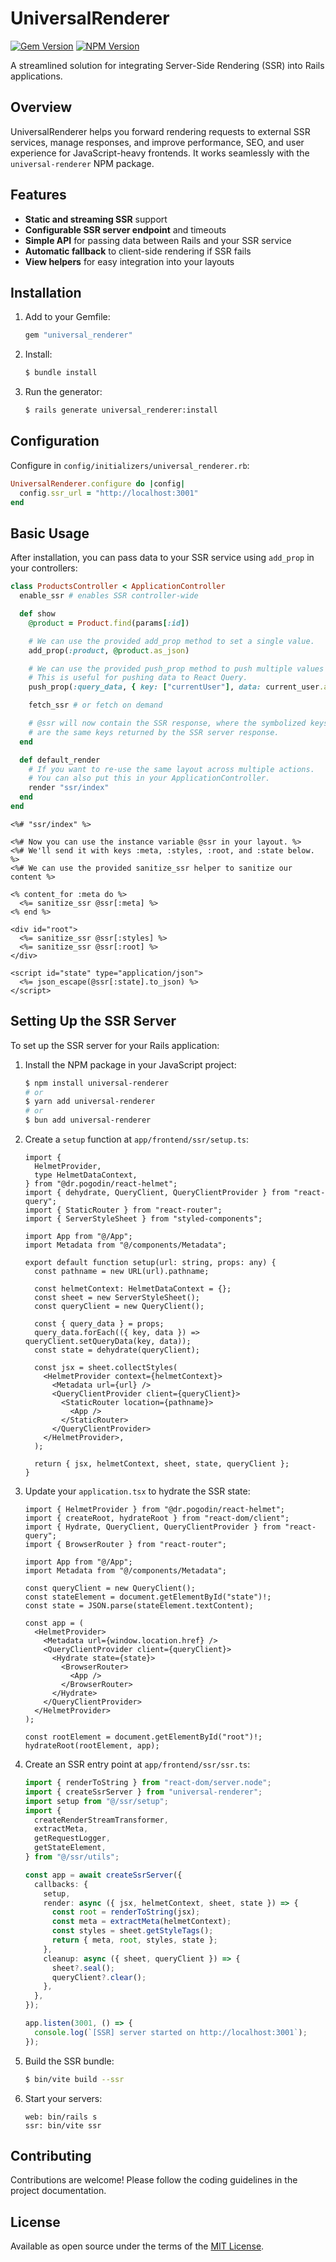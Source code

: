 # UniversalRenderer

[![Gem Version](https://img.shields.io/gem/v/universal_renderer)](https://rubygems.org/gems/universal_renderer) [![NPM Version](https://img.shields.io/npm/v/universal-renderer)](https://www.npmjs.com/package/universal-renderer)

A streamlined solution for integrating Server-Side Rendering (SSR) into Rails applications.

## Overview

UniversalRenderer helps you forward rendering requests to external SSR services, manage responses, and improve performance, SEO, and user experience for JavaScript-heavy frontends. It works seamlessly with the `universal-renderer` NPM package.

## Features

- **Static and streaming SSR** support
- **Configurable SSR server endpoint** and timeouts
- **Simple API** for passing data between Rails and your SSR service
- **Automatic fallback** to client-side rendering if SSR fails
- **View helpers** for easy integration into your layouts

## Installation

1. Add to your Gemfile:

   ```ruby
   gem "universal_renderer"
   ```

2. Install:

   ```bash
   $ bundle install
   ```

3. Run the generator:
   ```bash
   $ rails generate universal_renderer:install
   ```

## Configuration

Configure in `config/initializers/universal_renderer.rb`:

```ruby
UniversalRenderer.configure do |config|
  config.ssr_url = "http://localhost:3001"
end
```

## Basic Usage

After installation, you can pass data to your SSR service using `add_prop` in your controllers:

```ruby
class ProductsController < ApplicationController
  enable_ssr # enables SSR controller-wide

  def show
    @product = Product.find(params[:id])

    # We can use the provided add_prop method to set a single value.
    add_prop(:product, @product.as_json)

    # We can use the provided push_prop method to push multiple values to an array.
    # This is useful for pushing data to React Query.
    push_prop(:query_data, { key: ["currentUser"], data: current_user.as_json })

    fetch_ssr # or fetch on demand

    # @ssr will now contain the SSR response, where the symbolized keys
    # are the same keys returned by the SSR server response.
  end

  def default_render
    # If you want to re-use the same layout across multiple actions.
    # You can also put this in your ApplicationController.
    render "ssr/index"
  end
end
```

```erb
<%# "ssr/index" %>

<%# Now you can use the instance variable @ssr in your layout. %>
<%# We'll send it with keys :meta, :styles, :root, and :state below. %>
<%# We can use the provided sanitize_ssr helper to sanitize our content %>

<% content_for :meta do %>
  <%= sanitize_ssr @ssr[:meta] %>
<% end %>

<div id="root">
  <%= sanitize_ssr @ssr[:styles] %>
  <%= sanitize_ssr @ssr[:root] %>
</div>

<script id="state" type="application/json">
  <%= json_escape(@ssr[:state].to_json) %>
</script>
```

## Setting Up the SSR Server

To set up the SSR server for your Rails application:

1. Install the NPM package in your JavaScript project:

   ```bash
   $ npm install universal-renderer
   # or
   $ yarn add universal-renderer
   # or
   $ bun add universal-renderer
   ```

2. Create a `setup` function at `app/frontend/ssr/setup.ts`:

   ```tsx
   import {
     HelmetProvider,
     type HelmetDataContext,
   } from "@dr.pogodin/react-helmet";
   import { dehydrate, QueryClient, QueryClientProvider } from "react-query";
   import { StaticRouter } from "react-router";
   import { ServerStyleSheet } from "styled-components";

   import App from "@/App";
   import Metadata from "@/components/Metadata";

   export default function setup(url: string, props: any) {
     const pathname = new URL(url).pathname;

     const helmetContext: HelmetDataContext = {};
     const sheet = new ServerStyleSheet();
     const queryClient = new QueryClient();

     const { query_data } = props;
     query_data.forEach(({ key, data }) => queryClient.setQueryData(key, data));
     const state = dehydrate(queryClient);

     const jsx = sheet.collectStyles(
       <HelmetProvider context={helmetContext}>
         <Metadata url={url} />
         <QueryClientProvider client={queryClient}>
           <StaticRouter location={pathname}>
             <App />
           </StaticRouter>
         </QueryClientProvider>
       </HelmetProvider>,
     );

     return { jsx, helmetContext, sheet, state, queryClient };
   }
   ```

3. Update your `application.tsx` to hydrate the SSR state:

   ```tsx
   import { HelmetProvider } from "@dr.pogodin/react-helmet";
   import { createRoot, hydrateRoot } from "react-dom/client";
   import { Hydrate, QueryClient, QueryClientProvider } from "react-query";
   import { BrowserRouter } from "react-router";

   import App from "@/App";
   import Metadata from "@/components/Metadata";

   const queryClient = new QueryClient();
   const stateElement = document.getElementById("state")!;
   const state = JSON.parse(stateElement.textContent);

   const app = (
     <HelmetProvider>
       <Metadata url={window.location.href} />
       <QueryClientProvider client={queryClient}>
         <Hydrate state={state}>
           <BrowserRouter>
             <App />
           </BrowserRouter>
         </Hydrate>
       </QueryClientProvider>
     </HelmetProvider>
   );

   const rootElement = document.getElementById("root")!;
   hydrateRoot(rootElement, app);
   ```

4. Create an SSR entry point at `app/frontend/ssr/ssr.ts`:

   ```ts
   import { renderToString } from "react-dom/server.node";
   import { createSsrServer } from "universal-renderer";
   import setup from "@/ssr/setup";
   import {
     createRenderStreamTransformer,
     extractMeta,
     getRequestLogger,
     getStateElement,
   } from "@/ssr/utils";

   const app = await createSsrServer({
     callbacks: {
       setup,
       render: async ({ jsx, helmetContext, sheet, state }) => {
         const root = renderToString(jsx);
         const meta = extractMeta(helmetContext);
         const styles = sheet.getStyleTags();
         return { meta, root, styles, state };
       },
       cleanup: async ({ sheet, queryClient }) => {
         sheet?.seal();
         queryClient?.clear();
       },
     },
   });

   app.listen(3001, () => {
     console.log(`[SSR] server started on http://localhost:3001`);
   });
   ```

5. Build the SSR bundle:

   ```bash
   $ bin/vite build --ssr
   ```

6. Start your servers:

   ```Procfile
   web: bin/rails s
   ssr: bin/vite ssr
   ```

## Contributing

Contributions are welcome! Please follow the coding guidelines in the project documentation.

## License

Available as open source under the terms of the [MIT License](https://opensource.org/licenses/MIT).
